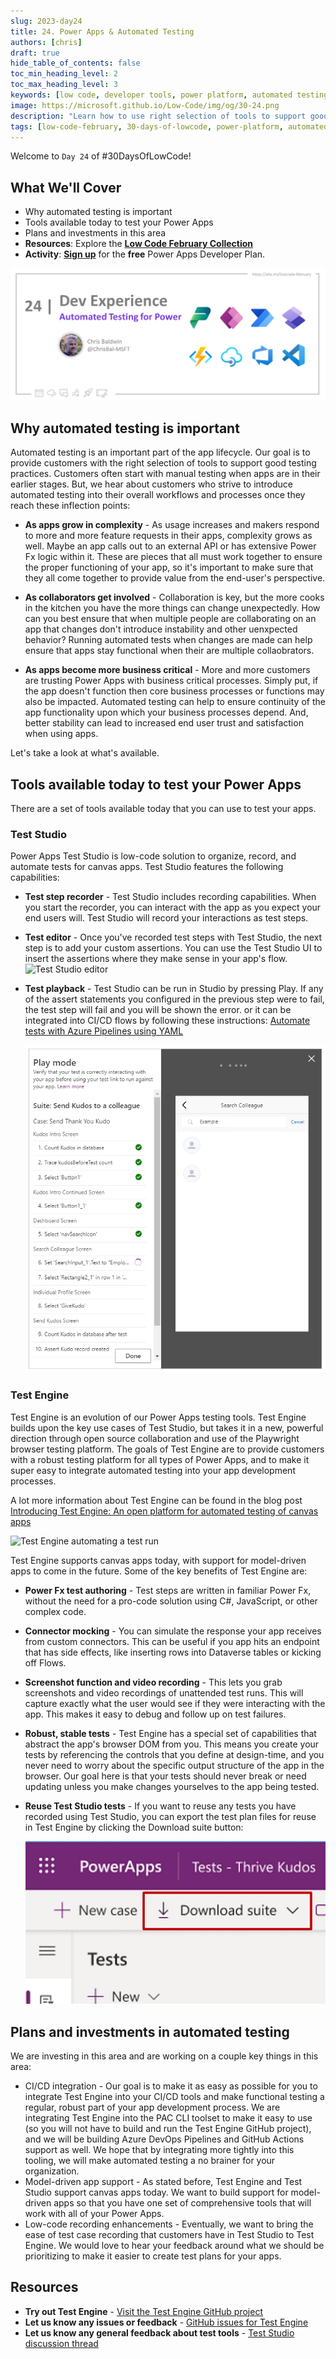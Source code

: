 ```yaml
---
slug: 2023-day24
title: 24. Power Apps & Automated Testing
authors: [chris]
draft: true
hide_table_of_contents: false
toc_min_heading_level: 2
toc_max_heading_level: 3
keywords: [low code, developer tools, power platform, automated testing, 30DaysOfLowCode]
image: https://microsoft.github.io/Low-Code/img/og/30-24.png
description: "Learn how to use right selection of tools to support good testing practices to manage app lifecycle for Power Apps - join us at #LowCodeFebruary and #30daysoflowcode https://aka.ms/lowcode-february" 
tags: [low-code-february, 30-days-of-lowcode, power-platform, automated testing]
---
```


<head>
  <meta name="twitter:url" 
    content="https://microsoft.github.io/Low-Code/img/og/30-24.png" />
  <meta name="twitter:title" 
    content="24. Power Apps & Automated Testing" />
  <meta name="twitter:description" 
    content="Learn how to use right selection of tools to support good testing practices to manage app lifecycle for Power Apps - join us at #LowCodeFebruary and #30daysoflowcode https://aka.ms/lowcode-february" />
  <meta name="twitter:image" 
    content="https://microsoft.github.io/Low-Code/img/og/30-24.png" />
  <meta name="twitter:card" content="summary_large_image" />
  <meta name="twitter:creator" 
    content="@nitya" />
  <meta name="twitter:site" content="@AzureAdvocates" /> 
  <link rel="canonical" 
    href="https://microsoft.github.io/Low-Code/img/og/30-24.png" />
</head>

Welcome to `Day 24` of #30DaysOfLowCode!

## What We'll Cover
 * Why automated testing is important
 * Tools available today to test your Power Apps
 * Plans and investments in this area
 * **Resources**: Explore the [**Low Code February Collection**](https://aka.ms/lowcode-february/collection)
 * **Activity**: [**Sign up**](https://aka.ms/lowcode-february/devplan) for the **free** Power Apps Developer Plan.



<!-- FIXME: banner image -->
![feb24](./../../../static/img/og/30-24.png)


<!-- ************************************* -->
<!--  AUTHORS: ONLY UPDATE BELOW THIS LINE -->
<!-- ************************************* -->

## Why automated testing is important
Automated testing is an important part of the app lifecycle. Our goal is to provide customers with the right selection of tools to support good testing practices. Customers often start with manual testing when apps are in their earlier stages.  But, we hear about customers who strive to introduce automated testing into their overall workflows and processes once they reach these inflection points:

* **As apps grow in complexity** - As usage increases and makers respond to more and more feature requests in their apps, complexity grows as well.  Maybe an app calls out to an external API or has extensive Power Fx logic within it.  These are pieces that all must work together to ensure the proper functioning of your app, so it's important to make sure that they all come together to provide value from the end-user's perspective.

* **As collaborators get involved** - Collaboration is key, but the more cooks in the kitchen you have the more things can change unexpectedly.  How can you best ensure that when multiple people are collaborating on an app that changes don't introduce instability and other uenxpected behavior?  Running automated tests when changes are made can help ensure that apps stay functional when their are multiple collaobrators. 
* **As apps become more business critical** - More and more customers are trusting Power Apps with business critical processes.  Simply put, if the app doesn't function then core business processes or functions may also be impacted.  Automated testing can help to ensure continuity of the app functionality upon which your business processes depend.  And, better stability can lead to increased end user trust and satisfaction when using apps.

Let's take a look at what's available.

## Tools available today to test your Power Apps

There are a set of tools available today that you can use to test your apps.  

### Test Studio

Power Apps Test Studio is low-code solution to organize, record, and automate tests for canvas apps.  Test Studio features the following capabilities:
* **Test step recorder** - Test Studio includes recording capabilities.  When you start the recorder, you can interact with the app as you expect your end users will. Test Studio will record your interactions as test steps.

* **Test editor** - Once you've recorded test steps with Test Studio, the next step is to add your custom assertions. You can use the Test Studio UI to insert the assertions where they make sense in your app's flow.
  ![Test Studio editor](./TS-EditSteps.gif)

* **Test playback** - Test Studio can be run in Studio by pressing Play. If any of the assert statements you configured in the previous step were to fail, the test step will fail and you will be shown the error. or it can be integrated into CI/CD flows by following these instructions: [Automate tests with Azure Pipelines using YAML](https://learn.microsoft.com/en-us/power-apps/maker/canvas-apps/test-studio-yaml-pipeline)

  ![Test Studio playback](./TS-PlayMode.png)

### Test Engine
Test Engine is an evolution of our Power Apps testing tools. Test Engine builds upon the key use cases of Test Studio, but takes it in a new, powerful direction through open source collaboration and use of the Playwright browser testing platform. The goals of Test Engine are to provide customers with a robust testing platform for all types of Power Apps, and to make it super easy to integrate automated testing into your app development processes.

A lot more information about Test Engine can be found in the blog post [Introducing Test Engine: An open platform for automated testing of canvas apps](https://powerapps.microsoft.com/en-us/blog/introducing-test-engine-an-open-platform-for-automated-testing-of-canvas-apps/)

  ![Test Engine automating a test run](TE-Recording.gif)

Test Engine supports canvas apps today, with support for model-driven apps to come in the future.  Some of the key benefits of Test Engine are:

* **Power Fx test authoring** - Test steps are written in familiar Power Fx, without the need for a pro-code solution using C#, JavaScript, or other complex code.
* **Connector mocking** - You can simulate the response your app receives from custom connectors.  This can be useful if you app hits an endpoint that has side effects, like inserting rows into Dataverse tables or kicking off Flows.
* **Screenshot function and video recording** - This lets you grab screenshots and video recordings of unattended test runs.  This will capture exactly what the user would see if they were interacting with the app.  This makes it easy to debug and follow up on test failures.
* **Robust, stable tests** - Test Engine has a special set of capabilities that abstract the app's browser DOM from you.  This means you create your tests by referencing the controls that you define at design-time, and you never need to worry about the specific output structure of the app in the browser.  Our goal here is that your tests should never break or need updating unless you make changes yourselves to the app being tested.
* **Reuse Test Studio tests** - If you want to reuse any tests you have recorded using Test Studio, you can export the test plan files for reuse in Test Engine by clicking the Download suite button:

  ![Alt text](TS-Export.png)

## Plans and investments in automated testing
We are investing in this area and are working on a couple key things in this area:

* CI/CD integration - Our goal is to make it as easy as possible for you to integrate Test Engine into your CI/CD tools and make functional testing a regular, robust part of your app development process.  We are integrating Test Engine into the PAC CLI toolset to make it easy to use (so you will not have to build and run the Test Engine GitHub project), and we will be building Azure DevOps Pipelines and GitHub Actions support as well.  We hope that by integrating more tightly into this tooling, we will make automated testing a no brainer for your organization.
* Model-driven app support - As stated before, Test Engine and Test Studio support canvas apps today.  We want to build support for model-driven apps so that you have one set of comprehensive tools that will work with all of your Power Apps.
* Low-code recording enhancements - Eventually, we want to bring the ease of test case recording that customers have in Test Studio to Test Engine. We would love to hear your feedback around what we should be prioritizing to make it easier to create test plans for your apps.

## Resources
* **Try out Test Engine** - [Visit the Test Engine GitHub project](https://github.com/microsoft/PowerApps-TestEngine#getting-started)
* **Let us know any issues or feedback** - [GitHub issues for Test Engine](https://github.com/microsoft/PowerApps-TestEngine#getting-started)
* **Let us know any general feedback about test tools** - [Test Studio discussion thread](https://powerusers.microsoft.com/t5/Building-Power-Apps/Power-Apps-Test-Studio-Feedback-discussion-thread/td-p/455051)

